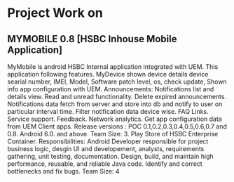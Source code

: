 # Project Work on
## MYMOBILE 0.8 [HSBC Inhouse Mobile Application]
MyMobile is android HSBC Internal application integrated with UEM. This application following features.
MyDevice shown device details device searial number, IMEI, Model, Software patch  level, os, check update, Shown info app configuration with UEM. Announcements: Notifications list and details view. Read  and unread functionality. Delete expired announcements. Notifications data fetch from server and store into db and notify to user on particular interval time. Filter notification data device wise. FAQ Links. Service support. Feedback.
Network analytics. Get app configuration data from UEM Client apps.
Release versions : POC 0.1,0.2,0.3,0.4,0.5,0.6,0.7 and 0.8.
Android 6.0. and above. Team Size: 3.  Play Store of HSBC Enterprise Container.
Responsibilities: Android Developer responsible for project business logic, desgin UI and developement, analysts, requirements gathering, unit testing, documentation. Design, build, and maintain high performance, reusable, and reliable Java code. Identify and correct bottlenecks and fix bugs.
Team Size: 4
